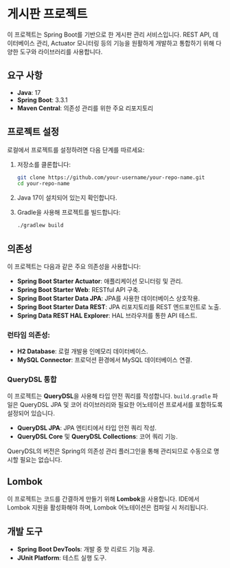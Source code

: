 # 게시판 프로젝트

이 프로젝트는 Spring Boot를 기반으로 한 게시판 관리 서비스입니다. REST API, 데이터베이스 관리, Actuator 모니터링 등의 기능을 원활하게 개발하고 통합하기 위해 다양한 도구와 라이브러리를 사용합니다.

## 요구 사항

- **Java**: 17
- **Spring Boot**: 3.3.1
- **Maven Central**: 의존성 관리를 위한 주요 리포지토리

## 프로젝트 설정

로컬에서 프로젝트를 설정하려면 다음 단계를 따르세요:

1. 저장소를 클론합니다:

   ```bash
   git clone https://github.com/your-username/your-repo-name.git
   cd your-repo-name
   ```

2. Java 17이 설치되어 있는지 확인합니다.

3. Gradle을 사용해 프로젝트를 빌드합니다:

   ```bash
   ./gradlew build
   ```

## 의존성

이 프로젝트는 다음과 같은 주요 의존성을 사용합니다:

- **Spring Boot Starter Actuator**: 애플리케이션 모니터링 및 관리.
- **Spring Boot Starter Web**: RESTful API 구축.
- **Spring Boot Starter Data JPA**: JPA를 사용한 데이터베이스 상호작용.
- **Spring Boot Starter Data REST**: JPA 리포지토리를 REST 엔드포인트로 노출.
- **Spring Data REST HAL Explorer**: HAL 브라우저를 통한 API 테스트.

### 런타임 의존성:

- **H2 Database**: 로컬 개발용 인메모리 데이터베이스.
- **MySQL Connector**: 프로덕션 환경에서 MySQL 데이터베이스 연결.

### QueryDSL 통합

이 프로젝트는 **QueryDSL**을 사용해 타입 안전 쿼리를 작성합니다. `build.gradle` 파일은 QueryDSL JPA 및 코어 라이브러리와 필요한 어노테이션 프로세서를 포함하도록 설정되어 있습니다.

- **QueryDSL JPA**: JPA 엔티티에서 타입 안전 쿼리 작성.
- **QueryDSL Core** 및 **QueryDSL Collections**: 코어 쿼리 기능.

QueryDSL의 버전은 Spring의 의존성 관리 플러그인을 통해 관리되므로 수동으로 명시할 필요는 없습니다.

## Lombok

이 프로젝트는 코드를 간결하게 만들기 위해 **Lombok**을 사용합니다. IDE에서 Lombok 지원을 활성화해야 하며, Lombok 어노테이션은 컴파일 시 처리됩니다.

## 개발 도구

- **Spring Boot DevTools**: 개발 중 핫 리로드 기능 제공.
- **JUnit Platform**: 테스트 실행 도구.
